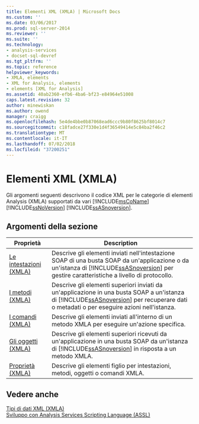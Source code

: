 ```yaml
---
title: Elementi XML (XMLA) | Microsoft Docs
ms.custom: ''
ms.date: 03/06/2017
ms.prod: sql-server-2014
ms.reviewer: ''
ms.suite: ''
ms.technology:
- analysis-services
- docset-sql-devref
ms.tgt_pltfrm: ''
ms.topic: reference
helpviewer_keywords:
- XMLA, elements
- XML for Analysis, elements
- elements [XML for Analysis]
ms.assetid: 40ab2360-efb6-4ba6-bf23-e84964e51008
caps.latest.revision: 32
author: minewiskan
ms.author: owend
manager: craigg
ms.openlocfilehash: 5e4de4bbe0b87068ead6ccc9b80f8625bf8014c7
ms.sourcegitcommit: c18fadce27f330e1d4f36549414e5c84ba2f46c2
ms.translationtype: MT
ms.contentlocale: it-IT
ms.lasthandoff: 07/02/2018
ms.locfileid: "37200251"
---
```

# <a name="xml-elements-xmla"></a>Elementi XML (XMLA)
  Gli argomenti seguenti descrivono il codice XML per le categorie di elementi Analysis (XMLA) supportati da vari [!INCLUDE[msCoName](../../includes/msconame-md.md)] [!INCLUDE[ssNoVersion](../../includes/ssnoversion-md.md)] [!INCLUDE[ssASnoversion](../../includes/ssasnoversion-md.md)].  
  
## <a name="in-this-section"></a>Argomenti della sezione  
  
|Proprietà|Description|  
|--------------|-----------------|  
|[Le intestazioni &#40;XMLA&#41;](../xmla/xml-elements-headers/xml-elements-headers.md)|Descrive gli elementi inviati nell'intestazione SOAP di una busta SOAP da un'applicazione o da un'istanza di [!INCLUDE[ssASnoversion](../../includes/ssasnoversion-md.md)] per gestire caratteristiche a livello di protocollo.|  
|[I metodi &#40;XMLA&#41;](../xmla/xml-elements-methods.md)|Descrive gli elementi superiori inviati da un'applicazione in una busta SOAP a un'istanza di [!INCLUDE[ssASnoversion](../../includes/ssasnoversion-md.md)] per recuperare dati o metadati o per eseguire azioni nell'istanza.|  
|[I comandi &#40;XMLA&#41;](../xmla/xml-elements-commands/xml-elements-commands.md)|Descrive gli elementi inviati all'interno di un metodo XMLA per eseguire un'azione specifica.|  
|[Gli oggetti &#40;XMLA&#41;](../xmla/xml-elements-objects.md)|Descrive gli elementi superiori ricevuti da un'applicazione in una busta SOAP da un'istanza di [!INCLUDE[ssASnoversion](../../includes/ssasnoversion-md.md)] in risposta a un metodo XMLA.|  
|[Proprietà &#40;XMLA&#41;](../xmla/xml-elements-properties/xml-elements-properties.md)|Descrive gli elementi figlio per intestazioni, metodi, oggetti o comandi XMLA.|  
  
## <a name="see-also"></a>Vedere anche  
 [Tipi di dati XML &#40;XMLA&#41;](../xmla/xml-data-types/xml-data-types-xmla.md)   
 [Sviluppo con Analysis Services Scripting Language &#40;ASSL&#41;](../multidimensional-models/scripting-language-assl/developing-with-analysis-services-scripting-language-assl.md)  
  
  
